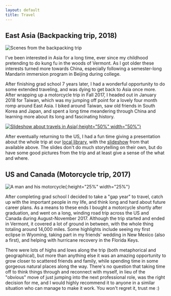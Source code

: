 ```yaml
---
layout: default
title: Travel
---
```

## East Asia (Backpacking trip, 2018)

![Scenes from the backpacking trip]({{site.baseurl}}/assets/east_asia_montage.jpg)

I've been interested in Asia for a long time, ever since my childhood pretending to do kung fu in the woods of Vermont. As I got older these interests turned more towards China, especially following a semester-long Mandarin immersion program in Beijing during college.

After finishing grad school 7 years later, I had a wonderful opportunity to do some extended traveling, and was dying to get back to Asia once more. After wrapping up a motorcycle trip in Fall 2017, I headed out in January 2018 for Taiwan, which was my jumping off point for a lovely four month romp around East Asia. I biked around Taiwan, saw old friends in South Korea and Japan, and spent a long time meandering through China and learning more about its long and fascinating history.

[![Slideshow about travels in Asia]({{site.baseurl}}/assets/east_asia_slideshow_title.jpg){:height="50%" width="50%"}]({{site.baseurl}}/assets/east_asia_slideshow.pdf)

After eventually returning to the US, I had a fun time giving a presentation about the whole trip at our [local library](https://starksborolibrary.wordpress.com/), with the [slideshow]({{site.baseurl}}/assets/east_asia_slideshow.pdf) from that available above. The slides don't do much storytelling on their own, but do have some good pictures from the trip and at least give a sense of the what and where.

## US and Canada (Motorcycle trip, 2017)

![A man and his motorcycle]({{site.baseurl}}/assets/born_to_ride.jpg){:height="25%" width="25%"}

After completing grad school I decided to take a "gap year" to travel, catch up with the important people in my life, and think long and hard about future career plans. As a means to these ends I bought a motorcycle shortly after graduation, and went on a long, winding road trip across the US and Canada during August-November 2017. Although the trip started and ended in Vermont, it covered a lot of ground in between, with the whole thing totaling around 14,000 miles. Some highlights include seeing my first eclipse in Wyoming, taking part in my friends' wedding in New Mexico (also a first), and helping with hurricane recovery in the Florida Keys.

There were lots of highs and lows along the trip (both metaphorical and geographical), but more than anything else it was an amazing opportunity to grow closer to scattered friends and family, while spending time in some gorgeous natural places along the way. There's no question that taking time off to think things through and reconnect with myself, in lieu of the "obvious" move of just jumping into the next professional role, was the right decision for me, and I would highly recommend it to anyone in a similar situation who can manage to make it work. You won't regret it, trust me :)